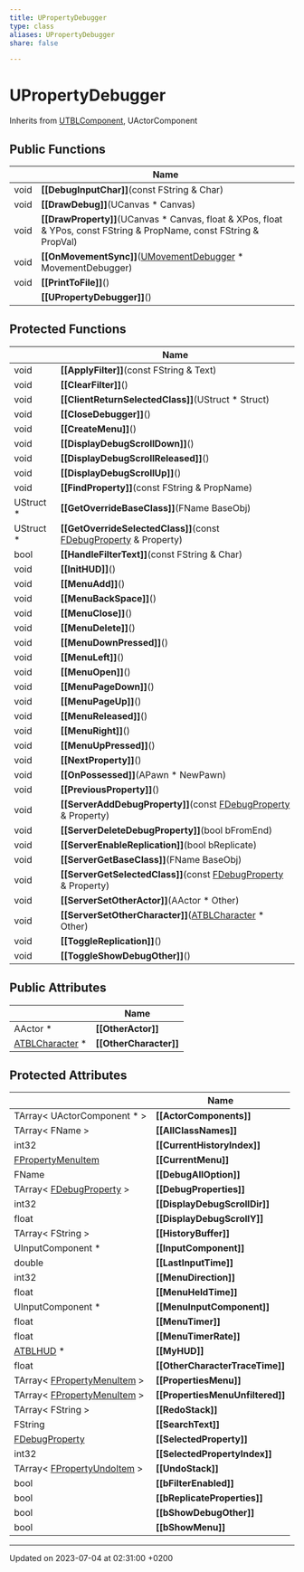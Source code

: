 ```yaml
---
title: UPropertyDebugger
type: class
aliases: UPropertyDebugger
share: false

---
```


# UPropertyDebugger





Inherits from [UTBLComponent](/docs/SDK/Source/Classes/classUTBLComponent.md), UActorComponent

## Public Functions

|                | Name           |
| -------------- | -------------- |
| void | **[[DebugInputChar]]**(const FString & Char) |
| void | **[[DrawDebug]]**(UCanvas * Canvas) |
| void | **[[DrawProperty]]**(UCanvas * Canvas, float & XPos, float & YPos, const FString & PropName, const FString & PropVal) |
| void | **[[OnMovementSync]]**([UMovementDebugger](/docs/SDK/Source/Classes/classUMovementDebugger.md) * MovementDebugger) |
| void | **[[PrintToFile]]**() |
| | **[[UPropertyDebugger]]**() |

## Protected Functions

|                | Name           |
| -------------- | -------------- |
| void | **[[ApplyFilter]]**(const FString & Text) |
| void | **[[ClearFilter]]**() |
| void | **[[ClientReturnSelectedClass]]**(UStruct * Struct) |
| void | **[[CloseDebugger]]**() |
| void | **[[CreateMenu]]**() |
| void | **[[DisplayDebugScrollDown]]**() |
| void | **[[DisplayDebugScrollReleased]]**() |
| void | **[[DisplayDebugScrollUp]]**() |
| void | **[[FindProperty]]**(const FString & PropName) |
| UStruct * | **[[GetOverrideBaseClass]]**(FName BaseObj) |
| UStruct * | **[[GetOverrideSelectedClass]]**(const [FDebugProperty](/docs/SDK/Source/Classes/structFDebugProperty.md) & Property) |
| bool | **[[HandleFilterText]]**(const FString & Char) |
| void | **[[InitHUD]]**() |
| void | **[[MenuAdd]]**() |
| void | **[[MenuBackSpace]]**() |
| void | **[[MenuClose]]**() |
| void | **[[MenuDelete]]**() |
| void | **[[MenuDownPressed]]**() |
| void | **[[MenuLeft]]**() |
| void | **[[MenuOpen]]**() |
| void | **[[MenuPageDown]]**() |
| void | **[[MenuPageUp]]**() |
| void | **[[MenuReleased]]**() |
| void | **[[MenuRight]]**() |
| void | **[[MenuUpPressed]]**() |
| void | **[[NextProperty]]**() |
| void | **[[OnPossessed]]**(APawn * NewPawn) |
| void | **[[PreviousProperty]]**() |
| void | **[[ServerAddDebugProperty]]**(const [FDebugProperty](/docs/SDK/Source/Classes/structFDebugProperty.md) & Property) |
| void | **[[ServerDeleteDebugProperty]]**(bool bFromEnd) |
| void | **[[ServerEnableReplication]]**(bool bReplicate) |
| void | **[[ServerGetBaseClass]]**(FName BaseObj) |
| void | **[[ServerGetSelectedClass]]**(const [FDebugProperty](/docs/SDK/Source/Classes/structFDebugProperty.md) & Property) |
| void | **[[ServerSetOtherActor]]**(AActor * Other) |
| void | **[[ServerSetOtherCharacter]]**([ATBLCharacter](/docs/SDK/Source/Classes/classATBLCharacter.md) * Other) |
| void | **[[ToggleReplication]]**() |
| void | **[[ToggleShowDebugOther]]**() |

## Public Attributes

|                | Name           |
| -------------- | -------------- |
| AActor * | **[[OtherActor]]**  |
| [ATBLCharacter](/docs/SDK/Source/Classes/classATBLCharacter.md) * | **[[OtherCharacter]]**  |

## Protected Attributes

|                | Name           |
| -------------- | -------------- |
| TArray< UActorComponent * > | **[[ActorComponents]]**  |
| TArray< FName > | **[[AllClassNames]]**  |
| int32 | **[[CurrentHistoryIndex]]**  |
| [FPropertyMenuItem](/docs/SDK/Source/Classes/structFPropertyMenuItem.md) | **[[CurrentMenu]]**  |
| FName | **[[DebugAllOption]]**  |
| TArray< [FDebugProperty](/docs/SDK/Source/Classes/structFDebugProperty.md) > | **[[DebugProperties]]**  |
| int32 | **[[DisplayDebugScrollDir]]**  |
| float | **[[DisplayDebugScrollY]]**  |
| TArray< FString > | **[[HistoryBuffer]]**  |
| UInputComponent * | **[[InputComponent]]**  |
| double | **[[LastInputTime]]**  |
| int32 | **[[MenuDirection]]**  |
| float | **[[MenuHeldTime]]**  |
| UInputComponent * | **[[MenuInputComponent]]**  |
| float | **[[MenuTimer]]**  |
| float | **[[MenuTimerRate]]**  |
| [ATBLHUD](/docs/SDK/Source/Classes/classATBLHUD.md) * | **[[MyHUD]]**  |
| float | **[[OtherCharacterTraceTime]]**  |
| TArray< [FPropertyMenuItem](/docs/SDK/Source/Classes/structFPropertyMenuItem.md) > | **[[PropertiesMenu]]**  |
| TArray< [FPropertyMenuItem](/docs/SDK/Source/Classes/structFPropertyMenuItem.md) > | **[[PropertiesMenuUnfiltered]]**  |
| TArray< FString > | **[[RedoStack]]**  |
| FString | **[[SearchText]]**  |
| [FDebugProperty](/docs/SDK/Source/Classes/structFDebugProperty.md) | **[[SelectedProperty]]**  |
| int32 | **[[SelectedPropertyIndex]]**  |
| TArray< [FPropertyUndoItem](/docs/SDK/Source/Classes/structFPropertyUndoItem.md) > | **[[UndoStack]]**  |
| bool | **[[bFilterEnabled]]**  |
| bool | **[[bReplicateProperties]]**  |
| bool | **[[bShowDebugOther]]**  |
| bool | **[[bShowMenu]]**  |

-------------------------------

Updated on 2023-07-04 at 02:31:00 +0200